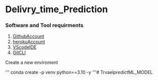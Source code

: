 # Delivry_time_Prediction

### Software and Tool requirments

  1. [GithubAccount](https://github.com)
  2. [herokuAccount](https:heruko.com)
  3. [VScodeIDE](https://code.visualstudio.com/)
  4. [GitCLI](https://git-scm.com/book/en/v2/Getting-Started-The-Command-Line)

  Create a new enviroment

  '''
  conda create -p venv python==3.10 -y
  '''#   T r v a e l _ p r e d i c t _ M L _ M O D E L  
 